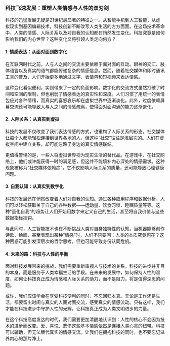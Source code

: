 ### 科技飞速发展：重塑人类情感与人性的双刃剑

科技的迅猛发展无疑是21世纪最显著的特征之一。从智能手机到人工智能，从虚拟现实到基因编辑技术，科技创新不断改写人类生活的方方面面。在这场技术革命中，人类的情感、人际关系以及对自我的认知都在悄然发生变化。科技究竟是如何影响我们的内心世界？这种变化又将引领人类走向何方？

#### 1. 情感表达：从面对面到数字化

在互联网时代之前，人与人之间的交流主要依赖于面对面的互动。眼神的交汇、肢体语言以及真实的语气都能传递复杂的情感信息。然而，随着社交媒体和即时通讯工具的普及，人们开始更多地通过文字、表情包和短视频来表达情感。

这种变化看似便利，实则带来了一定的负面影响。数字化的交流方式虽然打破了时间和空间的限制，但也削弱了情感表达的真实性和深度。人们习惯了用统一的表情包应对各种情绪，而真实的喜怒哀乐却在虚拟世界中逐渐淡化。此外，过度依赖屏幕交流还可能导致人与人之间的情感疏离，使得面对面沟通的能力逐渐退化。

#### 2. 人际关系：从真实到虚拟

科技的发展不仅改变了我们表达情感的方式，也重构了人际关系的形态。社交媒体让每个人都能轻松连接到世界各地的人，但这种“社交”往往是浅层次的。人们在虚拟空间中建立关系，却可能忽略了身边的真实情感联结。

更值得警惕的是，一些人将虚拟世界视为现实生活的替代品。在游戏中、在社交网络上，他们或许能获得一时的满足感，但这并不能填补内心深处的情感需求。这种现象被称为“社交媒体依赖症”，它不仅影响人际关系的质量，还可能导致心理健康问题。

#### 3. 自我认知：从真实到数字化

科技的发展还在悄然改变着人们对自我的认知。通过各种应用程序和数据分析，人们可以轻松获取关于自己的各种数据——运动量、饮食习惯、睡眠质量等等。这种“量化自我”的趋势让人们开始用数字来定义自己的生活，甚至将自我价值与这些数据指标挂钩。

与此同时，人工智能技术也在不断挑战人类对自身独特性的认知。当机器能够创作诗歌、绘画，甚至表现出某种“情感”时，人们不禁要问：人类的本质究竟何在？这种困惑可能引发深层次的哲学思考，但也可能导致身份认同危机。

#### 4. 未来的路：科技与人性的平衡

面对科技发展带来的挑战，我们需要重新审视人与技术的关系。科技的进步并非目的本身，而是服务于人类幸福生活的手段。在未来的发展中，如何保持人性的温度，如何让科技真正成为情感和人际关系的助力，而不是阻力，将是值得深思的问题。

或许，我们应该学会在享受科技便利的同时，不忘回归本真。无论是工作还是生活，都要留出时间与真实的人面对面交流，感受真实的情感流动。只有这样，我们才能在科技进步中守护人性的光辉，让科技真正成为人类文明进步的力量。

在这个科技高度发达的时代，我们需要更加清醒地认识到：人性的核心不会因为技术的进步而改变。爱、喜悦、悲伤这些基本情感依然是连接人类心灵的纽带。科技可以辅助，但无法替代真实的情感交流。让我们在拥抱科技的同时，也不要忘记滋养内心的那片净土。